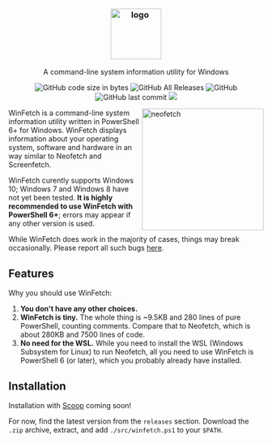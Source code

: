 <h3 align="center"><img src="https://lptstr.github.io/lptstr-images/proj/winfetch/logo.png" alt="logo" height="100px"></h3>
<p align="center">A command-line system information utility for Windows</p>

<p align="center">
<img alt="GitHub code size in bytes" src="https://img.shields.io/github/languages/code-size/lptstr/winfetch.svg">
<img alt="GitHub All Releases" src="https://img.shields.io/github/downloads/lptstr/winfetch/total.svg">
<img alt="GitHub" src="https://img.shields.io/github/license/lptstr/winfetch.svg">
<img alt="GitHub last commit" src="https://img.shields.io/github/last-commit/lptstr/winfetch.svg">
<a href="https://www.codacy.com/app/lptstr/winfetch?utm_source=github.com&amp;utm_medium=referral&amp;utm_content=lptstr/winfetch&amp;utm_campaign=Badge_Grade"><img src="https://api.codacy.com/project/badge/Grade/cc3ea20a9c4e4ec8a441e84dd9baa241"/></a>
</p>

<img src="https://lptstr.github.io/lptstr-images/screenshots/projects/winfetch/computant.png" alt="neofetch" align="right" height="240px">

WinFetch is a command-line system information utility written in PowerShell 6+ for Windows. WinFetch displays information about your operating system, software and hardware in an way similar to Neofetch and Screenfetch. 

WinFetch curently supports Windows 10; Windows 7 and Windows 8 have not yet been tested. **It is highly recommended to use WinFetch with PowerShell 6+**; errors may appear if any other version is used.

While WinFetch does work in the majority of cases, things may break occasionally. Please report all such bugs [here](https://github.com/lptstr/winfetch/issues/new).

## Features
Why you should use WinFetch:
1. **You don't have any other choices.**
2. **WinFetch is tiny.** The whole thing is ~9.5KB and 280 lines of pure PowerShell, counting comments. Compare that to Neofetch, which is about 280KB and 7500 lines of code.
3. **No need for the WSL.** While you need to install the WSL (Windows Subsystem for Linux) to run Neofetch, all you need to use WinFetch is PowerShell 6 (or later), which you probably already have installed.

## Installation
Installation with [Scoop](https://scoop.sh/) coming soon!

For now, find the latest version from the `releases` section. Download the `.zip` archive, extract, and add `./src/winfetch.ps1` to your `$PATH`.
